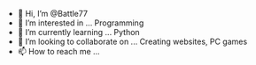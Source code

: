 - 👋 Hi, I’m @Battle77
- 👀 I’m interested in ... Programming
- 🌱 I’m currently learning ... Python
- 💞️ I’m looking to collaborate on ... Creating websites, PC games
- 📫 How to reach me ...

<!---
Battle77/Battle77 is a ✨ special ✨ repository because its `README.md` (this file) appears on your GitHub profile.
You can click the Preview link to take a look at your changes.
--->
